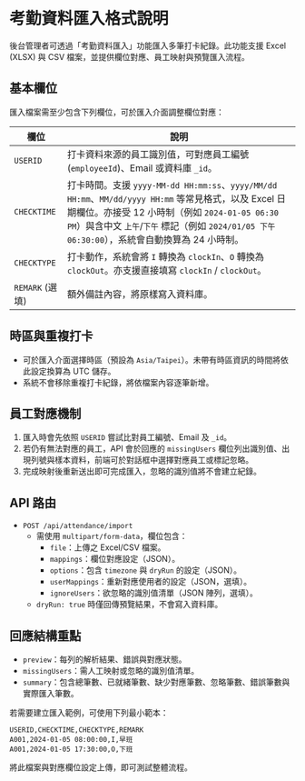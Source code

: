 # 考勤資料匯入格式說明

後台管理者可透過「考勤資料匯入」功能匯入多筆打卡紀錄。此功能支援 Excel (XLSX) 與 CSV 檔案，並提供欄位對應、員工映射與預覽匯入流程。

## 基本欄位

匯入檔案需至少包含下列欄位，可於匯入介面調整欄位對應：

| 欄位 | 說明 |
| ---- | ---- |
| `USERID` | 打卡資料來源的員工識別值，可對應員工編號 (`employeeId`)、Email 或資料庫 `_id`。 |
| `CHECKTIME` | 打卡時間。支援 `yyyy-MM-dd HH:mm:ss`、`yyyy/MM/dd HH:mm`、`MM/dd/yyyy HH:mm` 等常見格式，以及 Excel 日期欄位。亦接受 12 小時制（例如 `2024-01-05 06:30 PM`）與含中文 `上午`/`下午` 標記（例如 `2024/01/05 下午 06:30:00`），系統會自動換算為 24 小時制。 |
| `CHECKTYPE` | 打卡動作，系統會將 `I` 轉換為 `clockIn`、`O` 轉換為 `clockOut`。亦支援直接填寫 `clockIn` / `clockOut`。 |
| `REMARK` (選填) | 額外備註內容，將原樣寫入資料庫。 |

## 時區與重複打卡

- 可於匯入介面選擇時區（預設為 `Asia/Taipei`）。未帶有時區資訊的時間將依此設定換算為 UTC 儲存。
- 系統不會移除重複打卡紀錄，將依檔案內容逐筆新增。

## 員工對應機制

1. 匯入時會先依照 `USERID` 嘗試比對員工編號、Email 及 `_id`。
2. 若仍有無法對應的員工，API 會於回應的 `missingUsers` 欄位列出識別值、出現列號與樣本資料，前端可於對話框中選擇對應員工或標記忽略。
3. 完成映射後重新送出即可完成匯入，忽略的識別值將不會建立紀錄。

## API 路由

- `POST /api/attendance/import`
  - 需使用 `multipart/form-data`，欄位包含：
    - `file`：上傳之 Excel/CSV 檔案。
    - `mappings`：欄位對應設定（JSON）。
    - `options`：包含 `timezone` 與 `dryRun` 的設定（JSON）。
    - `userMappings`：重新對應使用者的設定（JSON，選填）。
    - `ignoreUsers`：欲忽略的識別值清單（JSON 陣列，選填）。
  - `dryRun: true` 時僅回傳預覽結果，不會寫入資料庫。

## 回應結構重點

- `preview`：每列的解析結果、錯誤與對應狀態。
- `missingUsers`：需人工映射或忽略的識別值清單。
- `summary`：包含總筆數、已就緒筆數、缺少對應筆數、忽略筆數、錯誤筆數與實際匯入筆數。

若需要建立匯入範例，可使用下列最小範本：

```csv
USERID,CHECKTIME,CHECKTYPE,REMARK
A001,2024-01-05 08:00:00,I,早班
A001,2024-01-05 17:30:00,O,下班
```

將此檔案與對應欄位設定上傳，即可測試整體流程。
